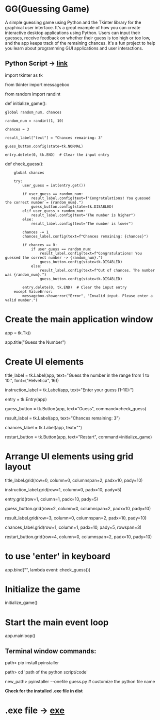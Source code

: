 # GG(Guessing Game)
A simple guessing game using Python and the Tkinter library for the graphical user interface. It's a great example of how you can create interactive desktop applications using Python. Users can input their guesses, receive feedback on whether their guess is too high or too low, and the app keeps track of the remaining chances. It's a fun project to help you learn about programming GUI applications and user interactions.
## Python Script -> [link](https://github.com/Imranian/Guessing-Game/blob/main/guess.py)

import tkinter as tk

from tkinter import messagebox

from random import randint

def initialize_game():
    
    global random_num, chances
    
    random_num = randint(1, 10)
    
    chances = 3
    
    result_label["text"] = "Chances remaining: 3"
    
    guess_button.config(state=tk.NORMAL)
    
    entry.delete(0, tk.END)  # Clear the input entry

def check_guess():
    
        global chances
        
        try:
            user_guess = int(entry.get())
        
            if user_guess == random_num:
                result_label.config(text=f"Congratulations! You guessed the correct number = {random_num}.")
                guess_button.config(state=tk.DISABLED) 
            elif user_guess < random_num:
                result_label.config(text="The number is higher")
            else:
                result_label.config(text="The number is lower")
                
            chances -= 1
            chances_label.config(text=f"Chances remaining: {chances}")

            if chances == 0:
                if user_guess == random_num:
                    result_label.config(text=f"Congratulations! You guessed the correct number -> {random_num}.")
                    guess_button.config(state=tk.DISABLED)
                else:
                    result_label.config(text=f"Out of chances. The number was {random_num}.")
                    guess_button.config(state=tk.DISABLED)

            entry.delete(0, tk.END)  # Clear the input entry
        except ValueError:
            messagebox.showerror("Error", "Invalid input. Please enter a valid number.")

# Create the main application window
app = tk.Tk()

app.title("Guess the Number")

# Create UI elements
title_label = tk.Label(app, text="Guess the number in the range from 1 to 10.", font=("Helvetica", 16))

instruction_label = tk.Label(app, text="Enter your guess (1-10):")

entry = tk.Entry(app)

guess_button = tk.Button(app, text="Guess", command=check_guess)

result_label = tk.Label(app, text="Chances remaining: 3")

chances_label = tk.Label(app, text="")

restart_button = tk.Button(app, text="Restart", command=initialize_game)

# Arrange UI elements using grid layout
title_label.grid(row=0, column=0, columnspan=2, padx=10, pady=10)

instruction_label.grid(row=1, column=0, padx=10, pady=5)

entry.grid(row=1, column=1, padx=10, pady=5)

guess_button.grid(row=2, column=0, columnspan=2, padx=10, pady=10)

result_label.grid(row=3, column=0, columnspan=2, padx=10, pady=10)

chances_label.grid(row=1, column=1, padx=10, pady=5, rowspan=3)

restart_button.grid(row=4, column=0, columnspan=2, padx=10, pady=10)

# to use 'enter' in keyboard
app.bind("<Return>", lambda event: check_guess())

# Initialize the game
initialize_game()

# Start the main event loop
app.mainloop()

## Terminal window commands:
path> pip install pyinstaller

path> cd 'path of the python script/code'

new_path> pyinstaller --onefile guess.py       # customize the python file name

**Check for the installed .exe file in dist**
# .exe file -> [exe](https://github.com/Imranian/Guessing-Game/blob/main/dist/guess.exe)

